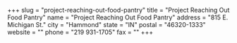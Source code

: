 +++
slug = "project-reaching-out-food-pantry"
title = "Project Reaching Out Food Pantry"
name = "Project Reaching Out Food Pantry"
address = "815 E. Michigan St."
city = "Hammond"
state = "IN"
postal = "46320-1333"
website = ""
phone = "219 931-1705"
fax = ""
+++
